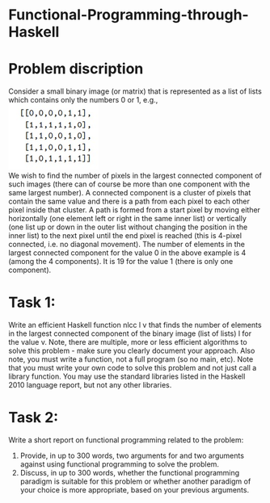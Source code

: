 # Functional-Programming-through-Haskell
# Problem discription 
Consider a small binary image (or matrix) that is represented as a list of lists which contains
only the numbers 0 or 1, e.g.,
<br>
<img src=https://github.com/Mohammedshaad99/Functional-Programming-through-Haskell/blob/main/image/image.jpeg></img>
<br>
We wish to find the number of pixels in the largest connected component of such images
(there can of course be more than one component with the same largest number). A connected component is a cluster of pixels that contain the same value and there is a path from
each pixel to each other pixel inside that cluster. A path is formed from a start pixel by moving either horizontally (one element left or right in the same inner list) or vertically (one list up
or down in the outer list without changing the position in the inner list) to the next pixel until
the end pixel is reached (this is 4-pixel connected, i.e. no diagonal movement). The number
of elements in the largest connected component for the value 0 in the above example is 4
(among the 4 components). It is 19 for the value 1 (there is only one component).
# Task 1:
Write an efficient Haskell function nlcc l v that finds the number of elements in the largest
connected component of the binary image (list of lists) l for the value v. Note, there are
multiple, more or less efficient algorithms to solve this problem - make sure you clearly
document your approach. Also note, you must write a function, not a full program (so no
main, etc).
Note that you must write your own code to solve this problem and not just call a library
function. You may use the standard libraries listed in the Haskell 2010 language report, but
not any other libraries.
# Task 2: 
Write a short report on functional programming related to the problem:
1. Provide, in up to 300 words, two arguments for and two arguments against using
functional programming to solve the problem.
2. Discuss, in up to 300 words, whether the functional programming paradigm is suitable
for this problem or whether another paradigm of your choice is more appropriate,
based on your previous arguments.
